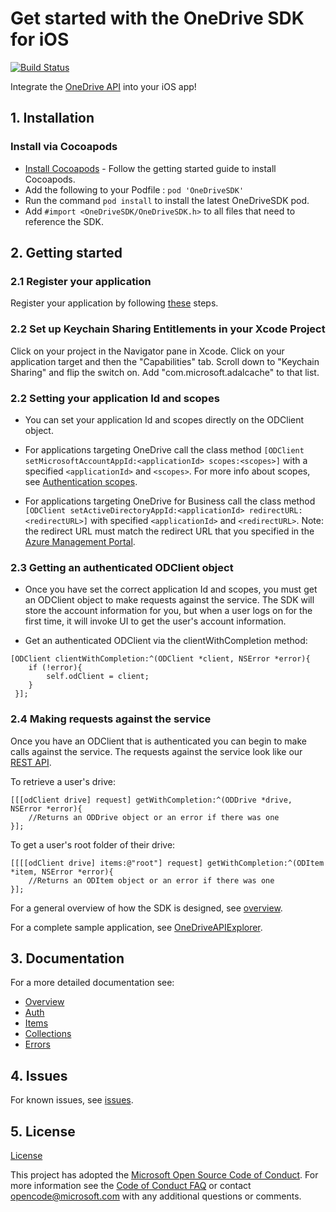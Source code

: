 # Get started with the OneDrive SDK for iOS

[![Build Status](https://travis-ci.org/OneDrive/onedrive-sdk-ios.svg?branch=master)](https://travis-ci.org/OneDrive/onedrive-sdk-ios)

Integrate the [OneDrive API](https://dev.onedrive.com/README.htm) into your iOS app!

## 1. Installation

### Install via Cocoapods
* [Install Cocoapods](http://guides.cocoapods.org/using/getting-started.html) - Follow the getting started guide to install Cocoapods.
* Add the following to your Podfile : `pod 'OneDriveSDK'`
* Run the command `pod install` to install the latest OneDriveSDK pod.
* Add `#import <OneDriveSDK/OneDriveSDK.h>` to all files that need to reference the SDK.

## 2. Getting started

### 2.1 Register your application

Register your application by following [these](https://dev.onedrive.com/app-registration.htm) steps.

### 2.2 Set up Keychain Sharing Entitlements in your Xcode Project

Click on your project in the Navigator pane in Xcode. Click on your application target and then the "Capabilities" tab. Scroll down to "Keychain Sharing" and flip the switch on. Add "com.microsoft.adalcache" to that list.

### 2.2 Setting your application Id and scopes

* You can set your application Id and scopes directly on the ODClient object. 

* For applications targeting OneDrive call the class method `[ODClient setMicrosoftAccountAppId:<applicationId> scopes:<scopes>]` with a specified `<applicationId>` and `<scopes>`. For more info about scopes, see [Authentication scopes](https://dev.onedrive.com/auth/msa_oauth.htm#authentication-scopes).

* For applications targeting OneDrive for Business call the class method `[ODClient setActiveDirectoryAppId:<applicationId> redirectURL:<redirectURL>]`  with specified `<applicationId>` and `<redirectURL>`.  Note: the redirect URL must match the redirect URL that you specified in the [Azure Management Portal](https://manage.windowsazure.com/).

### 2.3 Getting an authenticated ODClient object

* Once you have set the correct application Id and scopes, you must get an ODClient 
  object to make requests against the service. The SDK will store the account
  information for you, but when a user logs on for the first time, it will invoke UI to get the 
  user's account information.

* Get an authenticated ODClient via the clientWithCompletion method:

```objc
[ODClient clientWithCompletion:^(ODClient *client, NSError *error){
    if (!error){
        self.odClient = client;
    }
 }];
```

### 2.4 Making requests against the service

Once you have an ODClient that is authenticated you can begin to make calls against the service. The requests against the service look like our [REST API](https://dev.onedrive.com/README.htm). 

To retrieve a user's drive:

```objc
[[[odClient drive] request] getWithCompletion:^(ODDrive *drive, NSError *error){
    //Returns an ODDrive object or an error if there was one
}];
```


To get a user's root folder of their drive:

```objc
[[[[odClient drive] items:@"root"] request] getWithCompletion:^(ODItem *item, NSError *error){
    //Returns an ODItem object or an error if there was one
}];
```

For a general overview of how the SDK is designed, see [overview](docs/overview.md).

For a complete sample application, see [OneDriveAPIExplorer](Examples/iOSExplorer).

## 3. Documentation

For a more detailed documentation see:

* [Overview](docs/overview.md)
* [Auth](docs/auth.md)
* [Items](docs/items.md)
* [Collections](docs/collections.md)
* [Errors](docs/errors.md)

## 4. Issues

For known issues, see [issues](https://github.com/OneDrive/onedrive-sdk-ios/issues).

## 5. License 

[License](LICENSE.txt)

This project has adopted the [Microsoft Open Source Code of Conduct](https://opensource.microsoft.com/codeofconduct/). For more information see the [Code of Conduct FAQ](https://opensource.microsoft.com/codeofconduct/faq/) or contact [opencode@microsoft.com](mailto:opencode@microsoft.com) with any additional questions or comments.




